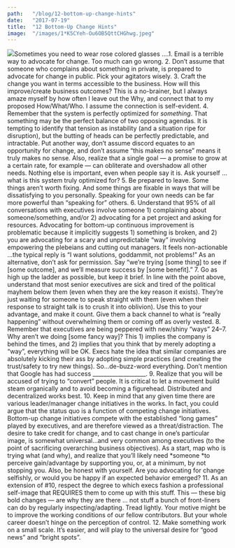 ```yaml
---
path:	"/blog/12-bottom-up-change-hints"
date:	"2017-07-19"
title:	"12 Bottom-Up Change Hints"
image:	"/images/1*K5CYeh-Ou6OB5QttCHGhwg.jpeg"
---
```


![](/images/1*K5CYeh-Ou6OB5QttCHGhwg.jpeg)Sometimes you need to wear rose colored glasses ….1. Email is a terrible way to advocate for change. Too much can go wrong.
2. Don’t assume that someone who complains about something in private, is prepared to advocate for change in public. Pick your agitators wisely.
3. Craft the change you want in terms accessible to the business. How will this improve/create business outcomes? This is a no-brainer, but I always amaze myself by how often I leave out the Why, and connect that to my proposed How/What/Who. I assume the connection is self-evident.
4. Remember that the system is perfectly optimized for *something*. That something may be the perfect balance of two opposing agendas. It is tempting to identify that tension as instability (and a situation ripe for disruption), but the butting of heads can be perfectly predictable, and intractable. Put another way, don’t assume discord equates to an opportunity for change, and don’t assume “this makes no sense” means it truly makes no sense. Also, realize that a single goal — a promise to grow at a certain rate, for example — can obliterate and overshadow all other needs. Nothing else is important, even when people say it is. Ask yourself … what is this system truly optimized for?
5. Be prepared to leave. Some things aren’t worth fixing. And some things are fixable in ways that will be dissatisfying to you personally. Speaking for your own needs can be far more powerful than “speaking for” others.
6. Understand that 95% of all conversations with executives involve someone 1) complaining about someone/something, and/or 2) advocating for a pet project and asking for resources. Advocating for bottom-up continuous improvement is problematic because it implicitly suggests 1) something is broken, and 2) you are advocating for a scary and unpredictable “way” involving empowering the plebeians and cutting out managers. It feels non-actionable …the typical reply is “I want solutions, goddammit, not problems!” As an alternative, don’t ask for permission. Say “we’re trying [some thing] to see if [some outcome], and we’ll measure success by [some benefit].”
7. Go as high up the ladder as possible, but keep it brief. In line with the point above, understand that most senior executives are sick and tired of the political mayhem below them (even when they are the key reason it exists). They’re just waiting for someone to speak straight with them (even when their response to straight talk is to crush it into oblivion). Use this to your advantage, and make it count. Give them a back channel to what is “really happening” without overwhelming them or coming off as overly vested.
8. Remember that executives are being peppered with new/shiny “ways” 24–7. Why aren’t we doing [some fancy way]? This 1) implies the company is behind the times, and 2) implies that you think that by merely adopting a “way”, everything will be OK. Execs hate the idea that similar companies are absolutely kicking their ass by adopting simple practices (and creating the trust/safety to try new things). So…de-buzz-word everything. Don’t mention that Google has had success \_\_\_\_\_\_\_\_\_\_\_\_\_\_\_\_\_\_\_.
9. Realize that you will be accused of trying to “convert” people. It is critical to let a movement build steam organically and to avoid becoming a figurehead. Distributed and decentralized works best.
10. Keep in mind that any given time there are various leader/manager change initiatives in the works. In fact, you could argue that the status quo is a function of competing change initiatives. Bottom-up change initiatives compete with the established “long games” played by executives, and are therefore viewed as a threat/distraction. The desire to take credit for change, and to cast change in one’s particular image, is somewhat universal…and very common among executives (to the point of sacrificing overarching business objectives). As a start, map who is trying what (and why), and realize that you’ll likely need *someone *to perceive gain/advantage by supporting you, or, at a minimum, by not stopping you. Also, be honest with yourself. Are you advocating for change selfishly, or would you be happy if an expected behavior emerged?
11. As an extension of #10, respect the degree to which execs fashion a professional self-image that REQUIRES them to come up with this stuff. This — these big bold changes — are why they are there … not stuff a bunch of front-liners can do by regularly inspecting/adapting. Tread lightly. Your motive might be to improve the working conditions of our fellow contributors. But your whole career doesn’t hinge on the perception of control.
12. Make something work on a small scale. It’s easier, and will play to the universal desire for “good news” and “bright spots”.
